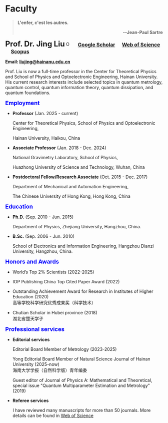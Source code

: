 # **Faculty**

> **L'enfer, c'est les autres.**  <p align='right'>**--Jean-Paul Sartre**</p>

**<font size=5>Prof. Dr. Jing Liu</font>** <a href="https://orcid.org/0000-0001-9944-4493"><img alt="ORCID logo" src="https://info.orcid.org/wp-content/uploads/2019/11/orcid_16x16.png" width="16" height="16" /></a> &emsp;
[**<font size=3>Google Scholar</font>**](https://scholar.google.com/citations?hl=en&user=HHyXi-8AAAAJ) &emsp; 
[**<font size=3>Web of Science</font>**](https://webofscience.clarivate.cn/wos/author/record/H-2632-2012) &emsp; 
[**<font size=3>Scopus</font>**](https://www.scopus.com/authid/detail.uri?authorId=55888785500)

**Email: liujing@hainanu.edu.cn**

Prof. Liu  is now a full-time professor in the Center for Theoretical Physics and School of Physics and Optoelectronic Engineering, Hainan University. 
His current research interests include selected topics in quantum metrology, quantum control, quantum information theory, quantum dissipation, and quantum foundations.

**<font color="Blue" size=4.5>Employment</font>**

-   **Professor** (Jan. 2025 - current)

    Center for Theoretical Physics, School of Physics and Optoelectronic Engineering,

    Hainan University, Haikou, China

-   **Associate Professor** (Jan. 2018 - Dec. 2024)

    National Gravimetry Laboratory, School of Physics, 

    Huazhong University of Science and Technology, Wuhan, China

-   **Postdoctoral Fellow/Research Associate** (Oct. 2015 - Dec. 2017) 

    Department of Mechanical and Automation Engineering,

    The Chinese University of Hong Kong, Hong Kong, China

**<font color="Blue" size=4.5>Education</font>**

-   **Ph.D.** (Sep. 2010 - Jun. 2015)

    Department of Physics, Zhejiang University, Hangzhou, China. 

-   **B.Sc.** (Sep. 2006 - Jun. 2010)

    School of Electronics and Information Engineering, Hangzhou Dianzi University, Hangzhou, China.

**<font color="Blue" size=4.5>Honors and Awards</font>**   

-   World’s Top 2% Scientists (2022-2025)

-   IOP Publishing China Top Cited Paper Award (2022)

-   Outstanding Achievement Award for Research in Institutes of Higher Education (2020) <br>
    高等学校科学研究优秀成果奖（科学技术）

-   Chutian Scholar in Hubei province (2018) <br>
    湖北省楚天学子

**<font color="Blue" size=4.5>Professional services</font>**

-   **Editorial services**

    Editorial Board Member of Metrology (2023-2025)

    Yong Editorial Board Member of Natural Science Journal of Hainan University (2025-now) <br>
    海南大学学报（自然科学版）青年编委 

    Guest editor of Journal of Physics A: Mathematical and Theoretical, special issue "Quantum Multiparameter Estimation and Metrology" (2019)

-   **Referee services**

    I have reviewed many manuscripts for more than 50 journals. More details can be found in [Web of Science](https://webofscience.clarivate.cn/wos/author/record/H-2632-2012)
